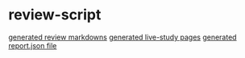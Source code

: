# review-script

[generated review markdowns](./REVIEW.md)
[generated live-study pages](https://colevanderswands.github.io/review-script)
[generated report.json file](./report.json)
